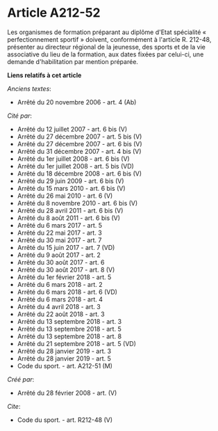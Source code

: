 # Article A212-52

Les organismes de formation préparant au diplôme d'Etat spécialité « perfectionnement sportif » doivent, conformément à
l'article R. 212-48, présenter au directeur régional de la jeunesse, des sports et de la vie associative du lieu de la
formation, aux dates fixées par celui-ci, une demande d'habilitation par mention préparée.

**Liens relatifs à cet article**

_Anciens textes_:

  - Arrêté du 20 novembre 2006 - art. 4 (Ab)

_Cité par_:

  - Arrêté du 12 juillet 2007 - art. 6 bis (V)
  - Arrêté du 27 décembre 2007 - art. 5 bis (V)
  - Arrêté du 27 décembre 2007 - art. 6 bis (V)
  - Arrêté du 31 décembre 2007 - art. 4 bis (V)
  - Arrêté du 1er juillet 2008 - art. 6 bis (V)
  - Arrêté du 1er juillet 2008 - art. 5 bis (VD)
  - Arrêté du 18 décembre 2008 - art. 6 bis (V)
  - Arrêté du 29 juin 2009 - art. 6 bis (V)
  - Arrêté du 15 mars 2010 - art. 6 bis (V)
  - Arrêté du 26 mai 2010 - art. 6 (V)
  - Arrêté du 8 novembre 2010 - art. 6 bis (V)
  - Arrêté du 28 avril 2011 - art. 6 bis (V)
  - Arrêté du 8 août 2011 - art. 6 bis (V)
  - Arrêté du 6 mars 2017 - art. 5
  - Arrêté du 22 mai 2017 - art. 3
  - Arrêté du 30 mai 2017 - art. 7
  - Arrêté du 15 juin 2017 - art. 7 (VD)
  - Arrêté du 9 août 2017 - art. 2
  - Arrêté du 30 août 2017 - art. 6
  - Arrêté du 30 août 2017 - art. 8 (V)
  - Arrêté du 1er février 2018 - art. 5
  - Arrêté du 6 mars 2018 - art. 2
  - Arrêté du 6 mars 2018 - art. 6 (VD)
  - Arrêté du 6 mars 2018 - art. 4
  - Arrêté du 4 avril 2018 - art. 3
  - Arrêté du 22 août 2018 - art. 3
  - Arrêté du 13 septembre 2018 - art. 3
  - Arrêté du 13 septembre 2018 - art. 5
  - Arrêté du 13 septembre 2018 - art. 8
  - Arrêté du 21 septembre 2018 - art. 5 (VD)
  - Arrêté du 28 janvier 2019 - art. 3
  - Arrêté du 28 janvier 2019 - art. 5
  - Code du sport. - art. A212-51 (M)

_Créé par_:

  - Arrêté du 28 février 2008 - art. (V)

_Cite_:

  - Code du sport. - art. R212-48 (V)
